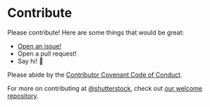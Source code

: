 # Contribute

Please contribute! Here are some things that would be great:
- [Open an issue!](https://github.com/shutterstock/SVC/issues/new)
- Open a pull request!
- Say hi! :wave:

Please abide by the [Contributor Covenant Code of Conduct](CODE_OF_CONDUCT.md).

For more on contributing at [@shutterstock](https://github.com/shutterstock), check out [our welcome repository](https://github.com/shutterstock/welcome).
